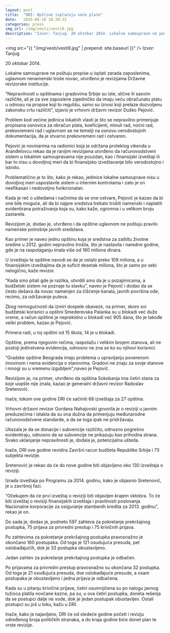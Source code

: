 ```yaml
---
layout: post
title:  "DRI: Opštine isplaćuju veće plate"
date:   2015-06-10 18:39:32
categories: press
img_url: /img/vesti/vesti9.jpg
description: "Izvor: Tanjug. 20 oktobar 2014. Lokalne samouprave ne poštuju propise u isplati zarada zaposlenima, uglavnom nenamenski troše novac, utvrđeno je revizijama Državne revizorske institucije.Nepravilnosti u opštinama i gradovima Srbije su iste, slične ili sasvim različite, ali je za sve zaposlene zajedničko da imaju veću obračunatu platu u odnosu na propise koji to regulišu, samo su iznosi koji prelaze dozvoljenu zakonsku crtu različiti”, izjavio je vrhovni državni revizor Duško Pejović."
---
```

<img  src="{{ "/img/vesti/vesti9.jpg" | prepend: site.baseurl }}" />
Izvor: Tanjug


20 oktobar 2014.


Lokalne samouprave ne poštuju propise u isplati zarada zaposlenima, uglavnom nenamenski troše novac, utvrđeno je revizijama Državne revizorske institucije.

“Nepravilnosti u opštinama i gradovima Srbije su iste, slične ili sasvim različite, ali je za sve zaposlene zajedničko da imaju veću obračunatu platu u odnosu na propise koji to regulišu, samo su iznosi koji prelaze dozvoljenu zakonsku crtu različiti”, izjavio je vrhovni državni revizor Duško Pejović.

Problem kod većine jedinica lokalnih vlasti je što se nepravilno primenjuje propisana osnovica za obračun plata, koeficijenti, minuli rad, noćni rad, prekovremeni rad i uglavnom se ne temelji na osnovu verodostojnih dokumentacija, da je stvarno prekovremeni rad i ostvaren. 

Pejović je novinarima na radionici koja je održana proteklog vikenda u Aranđelovcu rekao da je ranijim revizijama utvrđeno da računovodstveni sistem u lokalnim samoupravama nije pouzdan, kao i finansijski izveštaji ili bar to nisu u dovoljnoj meri da bi finansijsko izveštavanje bilo verodostojno i istinito.

Problematično je to što, kako je rekao, jedinice lokalne samouprave nisu u dovoljnoj meri uspostavile sistem u internim kontrolama i zato je on neefikasan i nedovoljno funkcionalan. 

Kada je reč o uštedama i načinima da se one ostvare, Pejović je kazao da bi one bile moguće, ali da bi najpre sredstva trebalo trošiti namenski i naplatiti evidentirana potraživanja koja su, kako kaže, ogromna i u velikom broju zastarela.

Revizijom je, dodao je, utvrđeno i da opštine uglavnom ne poštuju pravilo namenske potrošnje javnih sredstava. 

Kao primer je naveo jednu opštinu koja je sredstva za zaštitu životne sredine u 2012. godini nepravilno trošila, što je nastavila i naredne godine, gde je na raspolaganju imala više od 160 miliona dinara.

U izveštaju te opštine navodi se da je ostalo preko 109 miliona, a u finansijskim izveštajima da je suficit desetak miliona, što je samo po sebi nelogično, kaže revizor.

“Kada smo pitali gde je razlika, utvrdili smo da je u pozajimicama, a budžetski sistem ne poznaje tu stavku”, naveo je Pejović i dodao da se često dešava da novac namenjen za čišćenje kanala, javnih površina ode, recimo, za održavanje puteva.

Zbog nemogućnosti da izmiri dospele obaveze, na primer, skoro svi budžetski korisnici u opštini Smederevska Palanka su u blokadi već duže vreme, a račun opštine je neprekidno u blokadi već 905 dana, što je takođe veliki problem, kazao je Pejović.

Primera radi, u toj opštini od 15 škola, 14 je u blokadi.

Opštine, prema njegovim rečima, raspolažu i velikim brojem stanova, ali ne postoji jedinstvena evidencija, odnosno ne zna se ko su njihovi korisnici.

“Gradske opštine Beograda imaju problema u upravljanju poverenom imovinom i nema evidencija o stanovima. Gradovi ne znaju za svoje stanove i mnogi su u vremenu izgubljeni”,naveo je Pejović.

Revizijom je, na primer, utvrđeno da opština Sokobanja ima četiri stana za koje uopšte nije znala, kazao je generalni državni revizor Radoslav Sretenović.

Inače, tokom ove godine DRI će sačiniti 68 izveštaja za 27 opština.

Vrhovni državni revizor Gordana Nahajovski govorila je o reviziji u javnim preduzećima i istakla da su ona dužna da primenjuju međunarodne računovodstvene standarde, a da se toga ipak ne pridržavaju.

Ukazala je da se donacije i subvencije različito, odnosno pogrešno evidentiraju, odnosno da se subvencije ne prikazuju kao prihodna strana. Svako uklanjanje nepravilnosti je, dodala je, potencijalna ušteda.

Inače, DRI ove godine revidira Završni racun budžeta Republike Srbije i 73 subjekta revizije.

Sretenović je rekao da će do nove godine biti objavljeno oko 130 izveštaja o reviziji. 

Izrada izveštaja po Programu za 2014. godinu, kako je objasnio Sretenović, je u završnoj fazi.

“Očekujem da će prvi izveštaj o reviziji biti objavljen krajem oktobra. To će biti izveštaj o reviziji finansijskih izveštaja i pravilnosti poslovanja Nacionalne korporacije za osiguranje stambenih kredita za 2013. godinu”, rekao je on.

Do sada je, dodao je, podneto 597 zahteva za pokretanje prekršajnog postupka, 75 prijava za privredni prestup i 75 krivičnih prijava.

Po zahtevima za pokretanje prekršajnog postupka pravosnažno je okončano 160 postupaka. Od toga je 121 osudujuća presuda, pet oslobađajućih, dok je 33 postupka obustavljeno.

Jedan zahtev za pokretanje prekršajnog postupka je odbačen.

Po prijavama za privredni prestup pravosnažno su okončana 32 postupka. Od toga je 21 osuđujuća presuda, dve oslobađajuće presude, a osam postupaka je obustavljeno i jedna prijava je odbačena.

Kada su u pitanju krivične prijave, četiri osumnjičena su po nalogu javnog tužioca platila novčane kazne, pa su, u ova četiri postupka, doneta rešenja da se postupci dalje ne vode, dok je jedan postupak obustavljen. Ostali postupci su još u toku, kažu u DRI.

Inače, kako je najavljeno, DRI će od sledeće godine početi i revizju određenog broja političkih stranaka, a do kraja godine biće donet plan te vrste revizije.